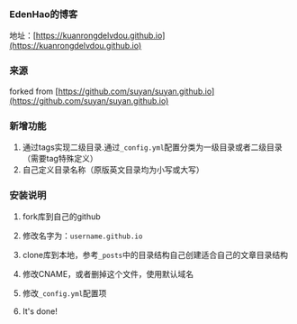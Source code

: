 ### EdenHao的博客

地址：[https://kuanrongdelvdou.github.io](https://kuanrongdelvdou.github.io)

### 来源

forked from [https://github.com/suyan/suyan.github.io](https://github.com/suyan/suyan.github.io)

### 新增功能

1. 通过tags实现二级目录.通过`_config.yml`配置分类为一级目录或者二级目录（需要tag特殊定义）
2. 自己定义目录名称（原版英文目录均为小写或大写）

### 安装说明

1. fork库到自己的github

2. 修改名字为：`username.github.io`

3. clone库到本地，参考`_posts`中的目录结构自己创建适合自己的文章目录结构

4. 修改CNAME，或者删掉这个文件，使用默认域名

5. 修改`_config.yml`配置项

6. It's done!

   
